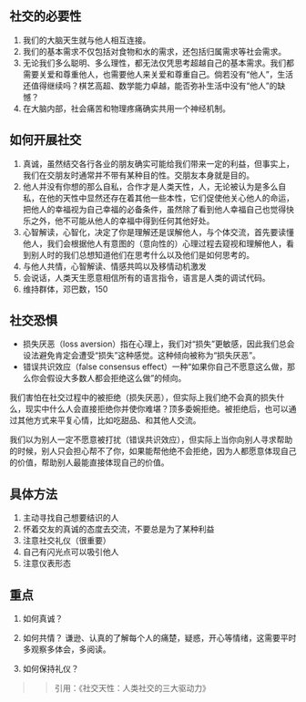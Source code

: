 ## 社交的必要性

1. 我们的大脑天生就与他人相互连接。
2. 我们的基本需求不仅包括对食物和水的需求，还包括归属需求等社会需求。 
3. 无论我们多么聪明、多么理性，都无法仅凭思考超越自己的基本需求。我们都需要关爱和尊重他人，也需要他人来关爱和尊重自己。倘若没有“他人”，生活还值得继续吗？棋艺高超、数学能力卓越，能否弥补生活中没有“他人”的缺憾？
4. 在大脑内部，社会痛苦和物理疼痛确实共用一个神经机制。


## 如何开展社交

1. 真诚，虽然结交各行各业的朋友确实可能给我们带来一定的利益，但事实上，我们在交朋友时通常并不带有某种目的性。交朋友本身就是目的。
2. 他人并没有你想的那么自私，合作才是人类天性，人，无论被认为是多么自私，在他的天性中显然还存在着其他一些本性，它们促使他关心他人的命运，把他人的幸福视为自己幸福的必备条件，虽然除了看到他人幸福自己也觉得快乐之外，他不可能从他人的幸福中得到任何其他好处。 
3. 心智解读，心智化，决定了你是理解还是误解他人，与个体交流，首先要读懂他人，我们会根据他人有意图的（意向性的）心理过程去窥视和理解他人，看到别人时的我们总想知道他们在思考什么以及他们是如何思考的。
4. 与他人共情，心智解读、情感共鸣以及移情动机激发
5. 会说话，人类天生愿意相信所有的语言指令，语言是人类的调试代码。
6. 维持群体，邓巴数，150


## 社交恐惧

- 损失厌恶（loss aversion）指在心理上，我们对“损失”更敏感，因此我们总会设法避免肯定会遭受“损失”这种感觉。这种倾向被称为“损失厌恶”。
- 错误共识效应（false consensus effect）一种“如果你自己不愿意这么做，那么你会假设大多数人都会拒绝这么做”的倾向。

我们害怕在社交过程中的被拒绝（损失厌恶），但实际上我们绝不会真的损失什么，现实中什么人会直接拒绝你并使你难堪？顶多委婉拒绝。被拒绝后，也可以通过其他方式来平复心情，比如吃甜品、和其他人交流。

我们以为别人一定不愿意被打扰（错误共识效应），但实际上当你向别人寻求帮助的时候，别人只会担心帮不了你，如果能帮他绝不会拒绝，因为人都愿意体现自己的价值，帮助别人最能直接体现自己的价值。


## 具体方法

1. 主动寻找自己想要结识的人
2. 怀着交友的真诚的态度去交流，不要总是为了某种利益
3. 注意社交礼仪（很重要）
4. 自己有闪光点可以吸引他人
5. 注意仪表形态


## 重点

1. 如何真诚？


2. 如何共情？
谦逊、认真的了解每个人的痛楚，疑惑，开心等情绪，这需要平时多观察多体会，多阅读。

3. 如何保持礼仪？


>> 引用：《社交天性：人类社交的三大驱动力》


